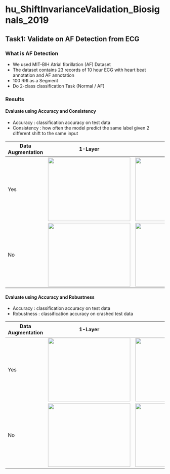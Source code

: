 # hu_ShiftInvarianceValidation_Biosignals_2019

## Task1: Validate on AF Detection from ECG

### What is AF Detection
- We used MIT-BIH Atrial fibrillation (AF) Dataset
- The dataset contains 23 records of 10 hour ECG with heart beat annotation and AF annotation
- 100 RRI as a Segment
- Do 2-class classification Task (Normal / AF)


### Results

#### Evaluate using Accuracy and Consistency
- Accuracy : classification accuracy on test data
- Consistency : how often the model predict the same label given 2 different shift to the same input

| Data Augmentation | 1-Layer| 2-Layer| 3-Layer|
| --- | --- | --- | --- |
| Yes | <img src="https://github.com/heilab/hu_ShiftInvarianceValidation_Biosignals_2019/blob/master/AF%20Detection/figs/Scatter_acc-consis/with%20aug/1CNN_w.png" width="260" height="200"/>|<img src="https://github.com/heilab/hu_ShiftInvarianceValidation_Biosignals_2019/blob/master/AF%20Detection/figs/Scatter_acc-consis/with%20aug/2CNN_w.png" width="260" height="200"/>|<img src="https://github.com/heilab/hu_ShiftInvarianceValidation_Biosignals_2019/blob/master/AF%20Detection/figs/Scatter_acc-consis/with%20aug/3CNN_w.png" width="260" height="200"/>|
| No | <img src="https://github.com/heilab/hu_ShiftInvarianceValidation_Biosignals_2019/blob/master/AF%20Detection/figs/Scatter_acc-consis/without%20aug/1CNN_wo_improvement.png" width="260" height="200"/>|<img src="https://github.com/heilab/hu_ShiftInvarianceValidation_Biosignals_2019/blob/master/AF%20Detection/figs/Scatter_acc-consis/without%20aug/2CNN_wo_improvement.png" width="260" height="200"/>|<img src="https://github.com/heilab/hu_ShiftInvarianceValidation_Biosignals_2019/blob/master/AF%20Detection/figs/Scatter_acc-consis/without%20aug/3CNN_wo_improvement.png" width="260" height="200"/>|


#### Evaluate using Accuracy and Robustness
- Accuracy : classification accuracy on test data
- Robustness : classification accuracy on crashed test data

| Data Augmentation | 1-Layer| 2-Layer| 3-Layer|
| --- | --- | --- | --- |
| Yes | <img src="https://github.com/heilab/hu_ShiftInvarianceValidation_Biosignals_2019/blob/master/AF%20Detection/figs/Scatter_acc-robust/with%20aug/1CNN_w.png" width="260" height="200"/>|<img src="https://github.com/heilab/hu_ShiftInvarianceValidation_Biosignals_2019/blob/master/AF%20Detection/figs/Scatter_acc-robust/with%20aug/2CNN_w.png" width="260" height="200"/>|<img src="https://github.com/heilab/hu_ShiftInvarianceValidation_Biosignals_2019/blob/master/AF%20Detection/figs/Scatter_acc-robust/with%20aug/3CNN_w.png" width="260" height="200"/>|
| No | <img src="https://github.com/heilab/hu_ShiftInvarianceValidation_Biosignals_2019/blob/master/AF%20Detection/figs/Scatter_acc-robust/without%20aug/1CNN_wo_improvement.png" width="260" height="200"/>|<img src="https://github.com/heilab/hu_ShiftInvarianceValidation_Biosignals_2019/blob/master/AF%20Detection/figs/Scatter_acc-robust/without%20aug/2CNN_wo_improvement.png" width="260" height="200"/>|<img src="https://github.com/heilab/hu_ShiftInvarianceValidation_Biosignals_2019/blob/master/AF%20Detection/figs/Scatter_acc-robust/without%20aug/3CNN_wo_improvement.png" width="260" height="200"/>|

